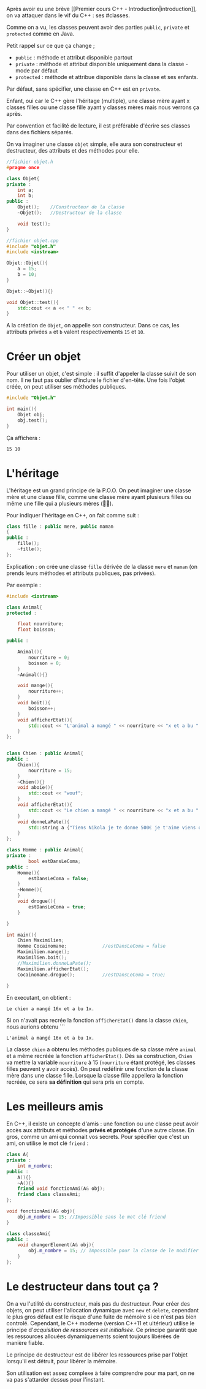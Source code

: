 Après avoir eu une brève [[Premier cours C++ - Introduction|introduction]], on va attaquer dans le vif du C++ : ses #classes.

Comme on a vu, les classes peuvent avoir des parties ``public``, ``private`` et ``protected`` comme en Java.

Petit rappel sur ce que ça change ;
- ``public`` : méthode et attribut disponible partout
- ``private`` : méthode et attribut disponible uniquement dans la classe - mode par défaut
- ``protected`` : méthode et attribue disponible dans la classe et ses enfants.

Par défaut, sans spécifier, une classe en C++ est en ``private``.

Enfant, oui car le C++ gère l'héritage (multiple), une classe mère ayant x classes filles ou une classe fille ayant y classes mères mais nous verrons ça après.

Par convention et facilité de lecture, il est préférable d'écrire ses classes dans des fichiers séparés.

On va imaginer une classe ``objet`` simple, elle aura son constructeur et destructeur, des attributs et des méthodes pour elle.

```cpp
//fichier objet.h
#pragme once

class Objet{
private :
	int a;
	int b;
public :
	Objet();    //Constructeur de la classe
	~Objet();   //Destructeur de la classe

	void test();
}
```
```cpp
//fichier objet.cpp
#include "objet.h"
#include <iostream>

Objet::Objet(){
	a = 15;
	b = 10;
}

Objet::~Objet(){}

void Objet::test(){
	std::cout << a << " " << b;
}
```

A la création de ``Objet``, on appelle son constructeur. Dans ce cas, les attributs privées ``a`` et ``b`` valent respectivements ``15`` et ``10``.

# Créer un objet 

Pour utiliser un objet, c'est simple : il suffit d'appeler la classe suivit de son nom. Il ne faut pas oublier d'inclure le fichier d'en-tête.
Une fois l'objet créée, on peut utiliser ses méthodes publiques.

```cpp
#include "Objet.h"

int main(){
	Objet obj;
	obj.test();
}
```

Ça affichera :
```
15 10
```

# L'héritage

L'héritage est un grand principe de la P.O.O.
On peut imaginer une classe mère et une classe fille, comme une classe mère ayant plusieurs filles ou même une fille qui a plusieurs mères (🏳️‍🌈).

Pour indiquer l'héritage en C++, on fait comme suit :
```cpp
class fille : public mere, public maman
{
public :
	fille();
	~fille();
};
```
Explication : on crée une classe ``fille`` dérivée de la classe ``mere`` et ``maman`` (on prends leurs méthodes et attributs publiques, pas privées).

Par exemple : 
```cpp
#include <iostream>

class Animal{
protected :

	float nourriture;
	float boisson;

public :

	Animal(){
		nourriture = 0;
		boisson = 0;
	}
	~Animal(){}

	void mange(){
		nourriture++;
	}
	void boit(){
		boisson++;
	}
	void afficherEtat(){
		std::cout << "L'animal a mangé " << nourriture << "x et a bu " << boisson << "x.";
	}
};


class Chien : public Animal{
public :
	Chien(){
		nourriture = 15;
	}
	~Chien(){}
	void aboie(){
		std::cout << "wouf";
	}
	void afficherEtat(){
		std::cout << "Le chien a mangé " << nourriture << "x et a bu " << boisson << "x.";
	}
	void donneLaPate(){
		std::string a {"Tiens Nikola je te donne 500€ je t'aime viens on fait des bébés"}; 
	}
};

class Homme : public Animal{
private : 
		bool estDansLeComa;
public :
	Homme(){
		estDansLeComa = false;
	}
	~Homme(){
	}
	void drogue(){
		estDansLeComa = true;
	}

}

int main(){
	Chien Maximilien;
	Homme Cocainomane;             //estDansLeComa = false
	Maximilien.mange();
	Maximilien.boit();
	//Maximilien.donneLaPate();
	Maximilien.afficherEtat();
	Cocainomane.drogue();          //estDansLeComa = true;
	
}
```

En executant, on obtient :
```
Le chien a mangé 16x et a bu 1x.
```

Si on n'avait pas recrée la fonction ``afficherEtat()`` dans la classe ``chien``, nous aurions obtenu  ```
```
L'animal a mangé 16x et a bu 1x.
```

La classe ``chien`` a obtenu les méthodes publiques de sa classe mère ``animal`` et a même recréée la fonction ``afficherEtat()``.
Dès sa construction, ``Chien`` va mettre la variable ``nourriture`` à 15 (``nourriture`` étant protégé, les classes filles peuvent y avoir accès).
On peut redéfinir une fonction de la classe mère dans une classe fille. Lorsque la classe fille appellera la fonction recréée, ce sera **sa définition** qui sera pris en compte.

# Les meilleurs amis
En C++, il existe un concepte d'amis : une fonction ou une classe peut avoir accès aux attributs et méthodes **privés et protégés** d'une autre classe. En gros, comme un ami qui connait vos secrets.
Pour spécifier que c'est un ami, on utilise le mot clé ``friend`` :
```cpp
class A{
private : 
	int m_nombre;
public :
	A(){}
	~A(){}
	friend void fonctionAmi(A& obj);
	friend class classeAmi;
};

void fonctionAmi(A& obj){
	obj.m_nombre = 15; //Impossible sans le mot clé friend
}

class classeAmi{
public :
	void changerElement(A& obj){
		obj.m_nombre = 15; // Impossible pour la classe de le modifier si elle n'est pas ami.
	}
};
```

# Le destructeur dans tout ça ? 

On a vu l'utilité du constructeur, mais pas du destructeur.
Pour créer des objets, on peut utiliser l'allocation dynamique avec ``new`` et ``delete``, cependant le plus gros défaut est le risque d'une fuite de mémoire si ce n'est pas bien controlé.
Cependant, le C++ moderne (version C++11 et ultérieur) utilise le principe d'*acquisition de ressources est initialisée*.
Ce principe garantit que les ressources allouées dynamiquements soient toujours libérées de manière fiable.

Le principe de destructeur est de libérer les ressources prise par l'objet lorsqu'il est détruit, pour libérer la mémoire.

Son utilisation est assez complexe à faire comprendre pour ma part, on ne va pas s'attarder dessus pour l'instant.
